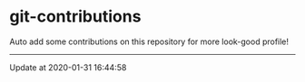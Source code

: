 # git-contributions

Auto add some contributions on this repository for more look-good profile!

---

Update at 2020-01-31 16:44:58

